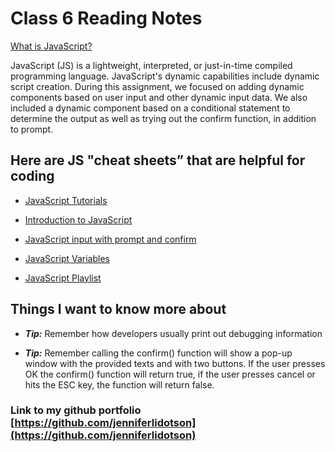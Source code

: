 # Class 6 Reading Notes

[What is JavaScript?](https://developer.mozilla.org/en-US/docs/Web/JavaScript)

JavaScript (JS) is a lightweight, interpreted, or just-in-time compiled programming language. JavaScript's dynamic capabilities include dynamic script creation. During this assignment, we focused on adding dynamic components based on user input and other dynamic input data. We also included a dynamic component based on a conditional statement to determine the output as well as trying out the confirm function, in addition to prompt.

## Here are JS "cheat sheets” that are helpful for coding

* [JavaScript Tutorials](https://developer.mozilla.org/en-US/docs/Web/JavaScript#tutorials)

* [Introduction to JavaScript](https://code-maven.com/introduction-to-javascript)

* [JavaScript input with prompt and confirm](https://code-maven.com/javascript-input-with-prompt-and-confirm)

* [JavaScript Variables](https://www.w3schools.com/js/js_variables.asp)

* [JavaScript Playlist](https://www.youtube.com/playlist?list=PLzdnOPI1iJNcsRwJhvksEo1tJqjIqWbN-)

## Things I want to know more about

* ***Tip:*** Remember how developers usually print out debugging information <script> console.log("Hello World"); </script>

* ***Tip:*** Remember calling the confirm() function will show a pop-up window with the provided texts and with two buttons. If the user presses OK the confirm() function will return true, if the user presses cancel or hits the ESC key, the function will return false. <script> if (confirm("Shall I print Hello World?")) { document.write("Hello World"); } else {    document.write("OK, I won't print it."); } </script>

### Link to my github portfolio [https://github.com/jenniferlidotson](https://github.com/jenniferlidotson)

